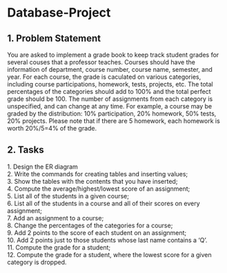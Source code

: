 # Database-Project

<h2> 1. Problem Statement </h2>
You are asked to implement a grade book to keep track student grades for several couses that a professor teaches. Courses should have the information of department, course number, course name, semester, and year.  For each course, the grade is caculated on various categories, including course participations, homework, tests, projects, etc.  The total percentages of the categories should add to 100% and the total perfect grade should be 100. The number of assignments from each category is unspecified, and can change at any time.  For example, a course may be graded by the distribution: 10% participation, 20% homework, 50% tests, 20% projects. Please note that if there are 5 homework, each homework is worth 20%/5=4% of the grade.

<h2>2. Tasks</h2>
1. Design the ER diagram <br>
2. Write the commands for creating tables and inserting values;<br>
3. Show the tables with the contents that you have inserted;<br>
4. Compute the average/highest/lowest score of an assignment;<br>
5. List all of the students in a given course;<br>
6. List all of the students in a course and all of their scores on every assignment;<br>
7. Add an assignment to a course;<br>
8. Change the percentages of the categories for a course;<br>
9. Add 2 points to the score of each student on an assignment;<br>
10. Add 2 points just to those students whose last name contains a ‘Q’.<br>
11. Compute the grade for a student;<br>
12. Compute the grade for a student, where the lowest score for a given category is dropped.
